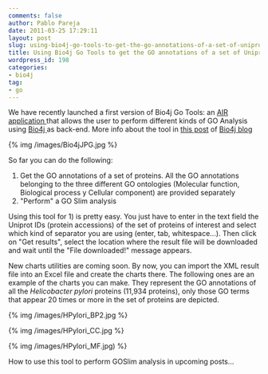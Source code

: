 ```yaml
---
comments: false
author: Pablo Pareja
date: 2011-03-25 17:29:11
layout: post
slug: using-bio4j-go-tools-to-get-the-go-annotations-of-a-set-of-uniprot-proteins-2
title: Using Bio4j Go Tools to get the GO annotations of a set of Uniprot proteins
wordpress_id: 198
categories:
- bio4j
tag:
- go
---
```


We have recently launched a first version of Bio4j Go Tools: an [AIR application ](https://github.com/bio4j/Bio4jGoTools/blob/master/releases/Bio4jGoTools.air)that allows the user to perform different kinds of GO Analysis using [Bio4j ](bio4j.com)as back-end.
More info about the tool in [this post](http://blog.bio4j.com/?p=9) of [Bio4j blog](http://blog.bio4j.com/)

{% img /images/Bio4jJPG.jpg %}

So far you can do the following:

1. Get the GO annotations of a set of proteins. All the GO annotations belonging to the three different GO ontologies (Molecular function, Biological process y Cellular component) are provided separately
2. "Perform" a GO Slim analysis

Using this tool for 1) is pretty easy. You just have to enter in the text field the Uniprot IDs (protein accessions) of the set of proteins of interest and select which kind of separator you are using (enter, tab, whitespace...). Then click on "Get results", select the location where the result file will be downloaded and wait until the "File downloaded!" message appears.

New charts utilities are coming soon. By now, you can import the XML result file into an Excel file and create the charts there. The following ones are an example of the charts you can make. They represent the GO annotations of all the _Helicobacter pylori_ proteins (11,934 proteins), only those GO terms that appear 20 times or more in the set of proteins are depicted.

{% img /images/HPylori_BP2.jpg %}

{% img /images/HPylori_CC.jpg %}

{% img /images/HPylori_MF.jpg) %}

How to use this tool to perform GOSlim analysis in upcoming posts...
